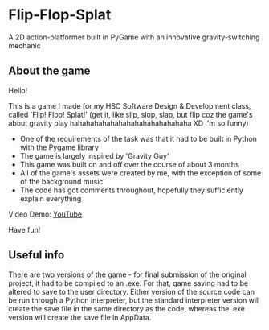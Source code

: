# Flip-Flop-Splat
A 2D action-platformer built in PyGame with an innovative gravity-switching mechanic

## About the game

Hello!

This is a game I made for my HSC Software Design & Development class, called 'Flip! Flop! Splat!' (get it, like slip, slop, slap, but flip coz the game's about gravity play hahahahahahahahahahahahahahaha XD i'm so funny)

- One of the requirements of the task was that it had to be built in Python with the Pygame library
- The game is largely inspired by 'Gravity Guy'
- This game was built on and off over the course of about 3 months
- All of the game's assets were created by me, with the exception of some of the background music
- The code has got comments throughout, hopefully they sufficiently explain everything

Video Demo: [YouTube](https://youtu.be/olzMhSaAjS4)

Have fun!

## Useful info

There are two versions of the game - for final submission of the original project, it had to be compiled to an .exe. For that, game saving had to be altered to save to the user directory. Either version of the source code can be run through a Python interpreter, but the standard interpreter version will create the save file in the same directory as the code, whereas the .exe version will create the save file in AppData.
